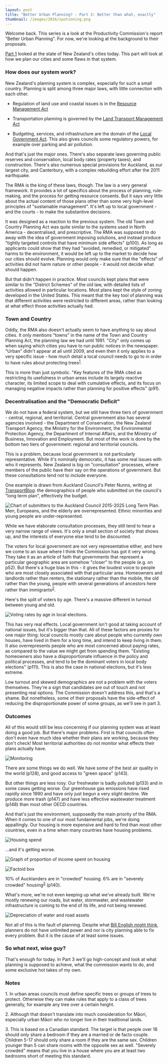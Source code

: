 ```yaml
---
layout: post
title: "Better Urban Planning? - Part 2: Better than what, exactly"
thumbnail: /images/2016/spotzoning.png
---
```


Welcome back. This series is a look at the Productivity Commission's report "Better Urban Planning". For now, we're looking at the background to their proposals.

[Part 1](/2016/08/better-urban-planning-part-1) looked at the state of New Zealand's cities today. This part will look at how we plan our cities and some flaws in that system.

### How does our system work?

New Zealand's planning system is complex, especially for such a small country. Planning is split among three major laws, with little connection with each other.

* Regulation of land use and coastal issues is in the [Resource Management Act](http://www.legislation.govt.nz/act/public/1991/0069/latest/DLM230265.html)

* Transportation planning is governed by the [Land Transport Management Act](http://www.legislation.govt.nz/act/public/2003/0118/latest/DLM226230.html)

* Budgeting, services, and infrastructure are the domain of the [Local Government Act](http://www.legislation.govt.nz/act/public/2002/0084/latest/DLM170873.html). This also gives councils some regulatory powers, for example over parking and air pollution.

And that's just the major ones. There's also separate laws governing public reserves and conservation, local body rates (property taxes), and construction. There's also numerous special provisions for Auckland, as our largest city, and Canterbury, with a complex rebuilding effort after the 2011 earthquake.

The RMA is the king of these laws, though. The law is a very general framework. It provides a lot of specifics about the process of planning, rule-making, and the process for getting resource consents. But it says very little about the actual content of those plans other than some very high-level principles of "sustainable management". It's left up to local government - and the courts - to make the substantive decisions.

It was designed as a reaction to the previous system. The old Town and Country Planning Act was quite similar to the systems used in North America - decentralised, and prescriptive. The RMA was supposed to do away with the idea of government imposing solutions, and instead produce "tightly targeted controls that have minimum side effects" (p100). As long as applicants could show that they had "avoided, remedied, or mitigated" harms to the environment, it would be left up to the market to decide how our cities should evolve. Planning would only make sure that the "effects" of activities did not harm nature or other people - it would not decide what should happen.

But that didn't happen in practice. Most councils kept plans that were similar to the "District Schemes" of the old law, with detailed lists of activities allowed in particular locations. Most plans kept the style of zoning developed in the United States. This meant that the key tool of planning was that different activities were restricted to different areas, rather than looking at what effect those activities actually had.

### Town and Country

Oddly, the RMA also doesn't actually seem to have anything to say about cities. It only mentions "towns" in the name of the Town and Country Planning Act, the planning law we had until 1991. "City" only comes up when saying which cities you have to run public notices in the newspaper. "Urban" didn't appear at all until 2009, and even then it only applies to a very specific issue - how much detail a local council needs to go to in order to have rules about protecting trees<sup>[1](#fn1)</sup>.

This is more than just symbolic. "Key features of the RMA cited as restricting its usefulness in urban areas include
its largely reactive character, its limited scope to deal with cumulative effects, and its focus on managing
negative impacts rather than planning for positive effects" (p91).

### Decentralisation and the "Democratic Deficit"

We do not have a federal system, but we still have three tiers of government - central, regional, and territorial. Central government also has several agencies involved - the Department of Conservation, the New Zealand Transport Agency, the Ministry for the Environment, the Environmental Protection Agency, the Department of Internal Affairs, and the Ministry of Business, Innovation and Employment. But most of the work is done by the bottom two tiers of government: regional and territorial councils.

This is a problem, because local government is not particularly representative. While it's nominally democratic, it has some real issues with who it represents. New Zealand is big on "consultation" processes, where members of the public have their say on the operations of government. But these consultations tend not to include everyone.

One example is drawn from Auckland Council's Peter Nunns, writing at [TransportBlog](http://transportblog.co.nz/2016/03/02/the-consultation-problem-who-submits-on-the-plan-repost): the demographics of people who submitted on the council's "long term plan", effectively the budget.

![Chart of submitters to the Auckland Council 2015-2025 Long Term Plan. Men, Europeans, and the elderly are overrepresented. Ethnic minorities and young people are under-represented.](/images/2016/ltp.png)

While we have elaborate consultation processes, they still tend to hear a very narrow range of views. It's only a small section of society that shows up, and the interests of everyone else tend to be discounted.

The voters for local government are not very representative either, and here we come to an issue where I think the Commission has got it very wrong. They take it as an article of faith that governments that represent a particular geographic area are somehow "closer" to the people (e.g. on p52). But there's a huge bias in this - it gives the loudest voice to people who are most closely associated with that particular area. Homeowners and landlords rather than renters, the stationary rather than the mobile, the old rather than the young, people with several generations of ancestors here rather than immigrants<sup>[2](#fn2)</sup>.

Here's the split of voters by age. There's a massive different in turnout between young and old.

![Voting rates by age in local elections.](/images/2016/voter_rates.png)

This has very real effects. Local government isn't good at taking account of national issues, but it's bigger than that. All of these factors are proxies for one major thing: local councils mostly care about people who currently own houses, have lived in them for a long time, and intend to keep living in them. It also overrepresents people who are most concerned about paying rates, as compared to the value we might get from spending them. "Existing homeowners also have a disproportionate influence in the policy and political processes, and tend to be the dominant voters in local body elections" (p111). This is also the case in national elections, but it's less extreme.

Low turnout and skewed demographics are not a problem with the voters themselves. They're a sign that candidates are out of touch and not presenting real options. The Commission doesn't address this, and that's a shame. But nonetheless, some of their proposals have the side-effect of reducing the disproportionate power of some groups, as we'll see in part 3.

### Outcomes

All of this would still be less concerning if our planning system was at least doing a good job. But there's major problems. First is that councils often don't even have much idea whether their plans are working, because they don't check! Most territorial authorities do not monitor what effects their plans actually have.

![Monitoring](/images/2016/monitoring.png)

There are some things we do well. We have some of the best air quality in the world (p128), and good access to "green space" (p143).

But other things are less rosy. Our freshwater is badly polluted (p133) and in some cases getting worse. Our greenhouse gas emissions have rised rapidly since 1990 and have only just begun a very slight decline. We produce more trash (p147) and have less effective wastewater treatment (p148) than most other OECD countries.

And that's just the environment, supposedly the main priority of the RMA. When it comes to one of our most fundamental jobs, we're doing appallingly. Our housing is more expensive and hard to find than most other countries, even in a time when many countries have housing problems.

![Housing spend](/images/2016/disposable_income_housing.png)

...and it's getting worse.

![Graph of proportion of income spent on housing](/images/2016/getting_worse.png)

![Factoid box](/images/2016/factoid.PNG)

10% of Aucklanders are in "crowded" housing. 6% are in "severely crowded" housing<sup>[3](#fn3)</sup> (p140).

What's more, we're not even keeping up what we've already built. We're mostly renewing our roads, but water, stormwater, and wastewater infrastructure is coming to the end of its life, and not being renewed.

![Depreciation of water and road assets](/images/2016/depreciation.png)

Not all of this is the fault of planning. Despite what [Bill English might think](https://www.hivenews.co.nz/articles/344-english-blames-town-planners-for-any-inequality), planners do not have unlimited power and nor is city planning able to fix every problem. But it is the cause of at least some issues.

### So what next, wise guy?

That's enough for today. In Part 3 we'll go high-concept and look at what planning is supposed to achieve, what the commission wants to do, and some exclusive hot takes of my own.

### Notes

<a name="fn1">1.</a> In urban areas councils must define specific trees or groups of trees to protect. Otherwise they can make rules that apply to a class of trees generally, for example any tree over a certain height. 

<a name="fn2">2.</a> Although that doesn't translate into much consideration for Māori, especially urban Māori who no longer live in their traditional lands.

<a name="fn3">3.</a> This is based on a Canadian standard. The target is that people over 18 should only share a bedroom if they are a married or de facto couple. Children 5-17 should only share a room if they are the same sex. Children younger than 5 can share rooms with the opposite sex as well. "Severely crowded" means that you live in a house where you are at least two bedrooms short of meeting this standard.

